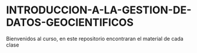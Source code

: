 # INTRODUCCION-A-LA-GESTION-DE-DATOS-GEOCIENTIFICOS
Bienvenidos al curso, en este repositorio encontraran el material de cada clase

